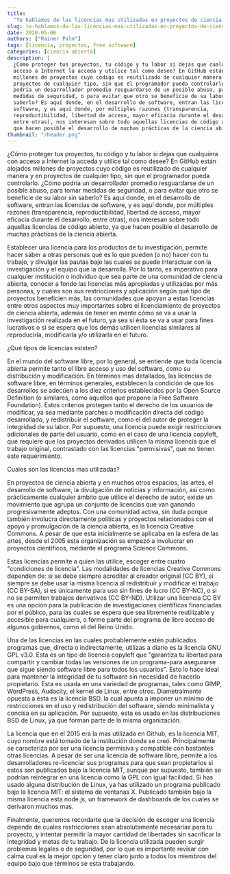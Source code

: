 ```yaml
---
title:
  "Te hablamos de las licencias mas utilizadas en proyectos de ciencia abierta"
slug: te-hablamos-de-las-licencias-mas-utilizadas-en-proyectos-de-ciencia-abierta
date: 2020-05-06
authors: ["Rainer Palm"]
tags: [licencia, proyectos, free software]
categories: [ciencia abierta]
description: |
  ¿Cómo proteger tus proyectos, tu código y tu labor si dejas que cualquiera con
  acceso a Internet la acceda y utilice tal como desee? En GitHub están alojados
  millones de proyectos cuyo código es reutilizado de cualquier manera y en
  proyectos de cualquier tipo, sin que el programador pueda controlarlo. ¿Cómo
  podría un desarrollador promedio resguardarse de un posible abuso, para tomar
  medidas de seguridad, o para evitar que otro se beneficie de su labor sin
  saberlo? Es aquí donde, en el desarrollo de software, entran las licencias de
  software, y es aquí donde, por múltiples razones (transparencia,
  reproductibilidad, libertad de acceso, mayor eficacia durante el desarrollo,
  entre otras), nos interesan sobre todo aquellas licencias de código abierto, ya
  que hacen posible el desarrollo de muchas prácticas de la ciencia abierta.
thumbnail: "/header.png"
---
```


<!-- # Te hablamos de las licencias mas utilizadas en proyectos de ciencia abierta -->
<!-- **Por Rainer Palm** -->

¿Cómo proteger tus proyectos, tu código y tu labor si dejas que cualquiera con
acceso a Internet la acceda y utilice tal como desee? En GitHub están alojados
millones de proyectos cuyo código es reutilizado de cualquier manera y en
proyectos de cualquier tipo, sin que el programador pueda controlarlo. ¿Cómo
podría un desarrollador promedio resguardarse de un posible abuso, para tomar
medidas de seguridad, o para evitar que otro se beneficie de su labor sin
saberlo? Es aquí donde, en el desarrollo de software, entran las licencias de
software, y es aquí donde, por múltiples razones (transparencia,
reproductibilidad, libertad de acceso, mayor eficacia durante el desarrollo,
entre otras), nos interesan sobre todo aquellas licencias de código abierto, ya
que hacen posible el desarrollo de muchas prácticas de la ciencia abierta.

<!-- TEASER_END -->

Establecer una licencia para los productos de tu investigación, permite hacer
saber a otras personas qué es lo que pueden (o no) hacer con tu trabajo, y
divulgar las pautas bajo las cuales se puede interactuar con la investigación y
el equipo que la desarrolla. Por lo tanto, es imperativo para cualquier
institución o individuo que sea parte de una comunidad de ciencia abierta,
conocer a fondo las licencias más apropiadas y utilizadas por más personas, y
cuáles son sus restricciones y aplicación según qué tipo de proyectos beneficien
más, las comunidades que apoyan a estas licencias entre otros aspectos muy
importantes sobre el licenciamiento de proyectos de ciencia abierta, además de
tener en mente cómo se va a usar la investigación realizada en el futuro, ya sea
si ésta se va a usar para fines lucrativos o si se espera que los demás utilicen
licencias similares al reproducirla, modificarla y/o utilizarla en el futuro.

¿Qué tipos de licencias existen?

En el mundo del software libre, por lo general, se entiende que toda licencia
abierta permite tanto el libre acceso y uso del software, como su distribución y
modificación. En términos mas detallados, las licencias de software libre, en
términos generales, establecen la condición de que los desarrollos se adecúen a
los diez criterios establecidos por la Open Source Definition (o similares, como
aquellos que propone la Free Software Foundation). Estos criterios protegen
tanto el derecho de los usuarios de modificar, ya sea mediante parches o
modificación directa del código desarrollado, y redistribuir el software, como
el del autor de proteger la integridad de su labor. Por supuesto, una licencia
puede exigir restricciones adicionales de parte del usuario, como en el caso de
una licencia copyleft, que requiere que los proyectos derivados utilicen la
misma licencia que el trabajo original, contrastado con las licencias
"permisivas", que no tienen este requerimiento.

Cuales son las licencias mas utilizadas?

En proyectos de ciencia abierta y en muchos otros espacios, las artes, el
desarrollo de software, la divulgación de noticias y información, así como
prácticamente cualquier ámbito que utilice el derecho de autor, existe un
movimiento que agrupa un conjunto de licencias que van ganando progresivamente
adeptos. Con una comunidad activa, sin duda porque también involucra
directamente políticas y proyectos relacionados con el apoyo y promulgación de
la ciencia abierta, es la licencia Creative Commons. A pesar de que esta
inicialmente se aplicaba en la esfera de las artes, desde el 2005 esta
organización se empezó a involucrar en proyectos científicos, mediante el
programa Science Commons.

Estas licencias permite a quien las utilice, escoger entre cuatro "condiciones
de licencia". Las modalidades de licencias Creative Commons dependen de: si se
debe siempre acreditar al creador original (CC BY), si siempre se debe usar la
misma licencia al redistribuir y modificar el trabajo (CC BY-SA), si es
únicamente para uso sin fines de lucro (CC BY-NC), o si no se permiten trabajos
derivativos (CC BY-ND). Utilizar una licencia CC BY es una opción para la
publicación de investigaciones científicas financiadas por el público, para las
cuales se espera que sea libremente reutilizable y accesible para cualquiera, o
forme parte del programa de libre acceso de algunos gobiernos, como el del Reino
Unido.

Una de las licencias en las cuales probablemente estén publicados programas que,
directa o indirectamente, utilizas a diario es la licencia GNU GPL v3.0. Esta es
un tipo de licencia copyleft que "garantiza tu libertad para compartir y cambiar
todas las versiones de un programa-para asegurarse que sigue siendo software
libre para todos los usuarios". Esto lo hace ideal para mantener la integridad
de tu software sin necesidad de hacerlo propietario. Esta es usada en una
variedad de programas, tales como GIMP, WordPress, Audacity, el kernel de Linux,
entre otros. Diametralmente opuesta a ésta es la licencia BSD, la cual apunta a
imponer un mínimo de restricciones en el uso y redistribución del software,
siendo minimalista y concisa en su aplicación. Por supuesto, esta es usada en
las distribuciones BSD de Linux, ya que forman parte de la misma organización.

La licencia que en el 2015 era la mas utilizada en Github, es la licencia MIT,
cuyo nombre está tomado de la institución donde se creó. Principalmente se
caracteriza por ser una licencia permisiva y compatible con bastantes otras
licencias. A pesar de ser una licencia de software libre, permite a los
desarrolladores re-licenciar sus programas para que sean propietarios si estos
son publicados bajo la licencia MIT, aunque por supuesto, también se podrían
reintegrar en una licencia como la GPL con igual facilidad. Si has usado alguna
distribución de Linux, ya has utilizado un programa publicado bajo la licencia
MIT: el sistema de ventanas X. Publicado también bajo la misma licencia esta
node.js, un framework de dashboards de los cuales se derivaron muchos mas.

Finalmente, queremos recordarte que la decisión de escoger una licencia depende
de cuales restricciones sean absolutamente necesarias para tu proyecto, y
intentar permitir la mayor cantidad de libertades sin sacrificar la integridad y
metas de tu trabajo. De la licencia utilizada pueden surgir problemas legales o
de seguridad, por lo que es importante revisar con calma cual es la mejor opción
y tener claro junto a todos los miembros del equipo bajo que términos se esta
trabajando.

